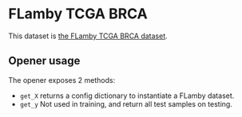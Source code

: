 # FLamby TCGA BRCA

This dataset is [the FLamby TCGA BRCA dataset](https://github.com/owkin/FLamby/tree/main/flamby/datasets/fed_tcga_brca).

## Opener usage

The opener exposes 2 methods:

* `get_X` returns a config dictionary to instantiate a FLamby dataset.
* `get_y` Not used in training, and return all test samples on testing.
